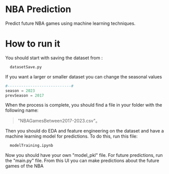 
# NBA Prediction

Predict future NBA games using machine learning techniques.



# How to run it

You should start with saving the dataset from :

```bash
  datasetSave.py

```
If you want a larger or smaller dataset you can change the seasonal values
```python
#----------------------------#
season = 2023
prevSeason = 2017 
```

When the process is complete, you should find a file in your folder with the following name:
> "NBAGamesBetween2017-2023.csv"。



Then you should do EDA and feature engineering on the dataset and have a machine learning model for predictions. To do this, run this file:

```bash
  modelTraining.ipynb
```

Now you should have your own "model_pkl" file. For future predictions, run the "main.py" file. From this UI you can make predictions about the future games of the NBA


  
